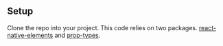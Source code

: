 ## Setup

Clone the repo into your project. This code relies on two packages. [react-native-elements](https://www.npmjs.com/package/react-native-elements) and [prop-types](https://www.npmjs.com/package/prop-types).